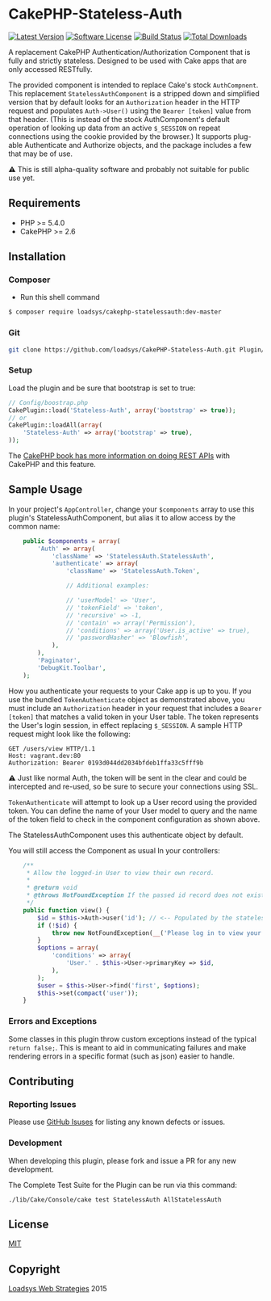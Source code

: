 # CakePHP-Stateless-Auth

[![Latest Version](https://img.shields.io/github/release/loadsys/CakePHP-StatelessAuth.svg?style=flat-square)](https://github.com/loadsys/CakePHP-StatelessAuth/releases)
[![Software License](https://img.shields.io/badge/license-MIT-brightgreen.svg?style=flat-square)](LICENSE.md)
[![Build Status](https://travis-ci.org/loadsys/CakePHP-StatelessAuth.svg?branch=master&style=flat-square)](https://travis-ci.org/loadsys/CakePHP-StatelessAuth)
[![Total Downloads](https://img.shields.io/packagist/dt/loadsys/cakephp-statelessauth.svg?style=flat-square)](https://packagist.org/packages/loadsys/cakephp-statelessauth)

A replacement CakePHP Authentication/Authorization Component that is fully and strictly stateless. Designed to be used with Cake apps that are only accessed RESTfully.

The provided component is intended to replace Cake's stock `AuthCompnent`. This replacement `StatelessAuthComponent` is a stripped down and simplified version that by default looks for an `Authorization` header in the HTTP request and populates `Auth->User()` using the `Bearer [token]` value from that header. (This is instead of the stock AuthComponent's default operation of looking up data from an active `$_SESSION` on repeat connections using the cookie provided by the browser.) It supports plug-able Authenticate and Authorize objects, and the package includes a few that may be of use.

:warning: This is still alpha-quality software and probably not suitable for public use yet.


## Requirements

* PHP >= 5.4.0
* CakePHP >= 2.6


## Installation

### Composer

* Run this shell command

````bash
$ composer require loadsys/cakephp-statelessauth:dev-master
````

### Git

```bash
git clone https://github.com/loadsys/CakePHP-Stateless-Auth.git Plugin/Stateless-Auth
```

### Setup

Load the plugin and be sure that bootstrap is set to true:

```php
// Config/boostrap.php
CakePlugin::load('Stateless-Auth', array('bootstrap' => true));
// or
CakePlugin::loadAll(array(
	'Stateless-Auth' => array('bootstrap' => true),
));
```

The [CakePHP book has more information on doing REST APIs](http://book.cakephp.org/2.0/en/development/rest.html) with CakePHP and this feature.


## Sample Usage

In your project's `AppController`, change your `$components` array to use this plugin's StatelessAuthComponent, but alias it to allow access by the common name:


```php
	public $components = array(
		'Auth' => array(
			'className' => 'StatelessAuth.StatelessAuth',
			'authenticate' => array(
				'className' => 'StatelessAuth.Token',

				// Additional examples:

				// 'userModel' => 'User',
				// 'tokenField' => 'token',
				// 'recursive' => -1,
				// 'contain' => array('Permission'),
				// 'conditions' => array('User.is_active' => true),
				// 'passwordHasher' => 'Blowfish',
			),
		),
		'Paginator',
		'DebugKit.Toolbar',
	);
```

How you authenticate your requests to your Cake app is up to you. If you use the bundled `TokenAuthenticate` object as demonstrated above, you must include an `Authorization` header in your request that includes a `Bearer [token]` that matches a valid token in your User table. The token represents the User's login session, in effect replacing `$_SESSION`. A sample HTTP request might look like the following:

```
GET /users/view HTTP/1.1
Host: vagrant.dev:80
Authorization: Bearer 0193d044dd2034bfdeb1ffa33c5fff9b
```

:warning: Just like normal Auth, the token will be sent in the clear and could be intercepted and re-used, so be sure to secure your connections using SSL.

`TokenAuthenticate` will attempt to look up a User record using the provided token. You can define the name of your User model to query and the name of the token field to check in the component configuration as shown above.

The StatelessAuthComponent uses this authenticate object by default.


You will still access the Component as usual In your controllers:

```php
	/**
	 * Allow the logged-in User to view their own record.
	 *
	 * @return void
	 * @throws NotFoundException If the passed id record does not exist
	 */
	public function view() {
		$id = $this->Auth->user('id'); // <-- Populated by the stateless auth component.
		if (!$id) {
			throw new NotFoundException(__('Please log in to view your User record.'));
		}
		$options = array(
			'conditions' => array(
				'User.' . $this->User->primaryKey => $id,
			),
		);
		$user = $this->User->find('first', $options);
		$this->set(compact('user'));
	}
```


### Errors and Exceptions

Some classes in this plugin throw custom exceptions instead of the typical `return false;`. This is meant to aid in communicating failures and make rendering errors in a specific format (such as json) easier to handle.



## Contributing

### Reporting Issues

Please use [GitHub Isuses](https://github.com/loadsys/CakePHP-Stateless-Auth/issues) for listing any known defects or issues.

### Development

When developing this plugin, please fork and issue a PR for any new development.

The Complete Test Suite for the Plugin can be run via this command:

`./lib/Cake/Console/cake test StatelessAuth AllStatelessAuth`

## License

[MIT](https://github.com/loadsys/CakePHP-Stateless-Auth/blob/master/LICENSE.md)


## Copyright

[Loadsys Web Strategies](http://www.loadsys.com) 2015
